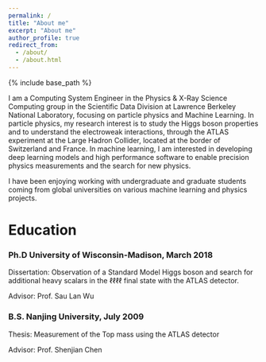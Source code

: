 ```yaml
---
permalink: /
title: "About me"
excerpt: "About me"
author_profile: true
redirect_from: 
  - /about/
  - /about.html
---
```

{% include base_path %}

I am a Computing System Engineer in the Physics & X-Ray Science Computing group in the Scientific Data Division at Lawrence Berkeley National Laboratory, focusing on particle physics and Machine Learning. In particle physics, my research interest is to study the Higgs boson properties and to understand the electroweak interactions, through the ATLAS experiment at the Large Hadron Collider, located at the border of Switzerland and France. In machine learning, I am interested in developing deep learning models and high performance software to enable precision physics measurements and the search for new physics. 

I have been enjoying working with undergraduate and graduate students coming from global universities on various machine learning and physics projects. 


# Education
### Ph.D University of Wisconsin-Madison, March 2018

Dissertation: Observation of a Standard Model Higgs boson and search for additional
heavy scalars in the $\ell\ell\ell\ell$ final state with the ATLAS detector.

Advisor: Prof. Sau Lan Wu
### __B.S.__ Nanjing University, July 2009

Thesis: Measurement of the Top mass using the ATLAS detector

Advisor: Prof. Shenjian Chen

<!-- ## Research Results
![]({{ site.images }}/4l-FixedScale-NoMuPro2.gif) -->